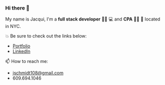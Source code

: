 ### Hi there 👋

My name is Jacqui, I'm a **full stack developer** 👩‍💻 💻 and **CPA** 👩‍💼 🧮 located in NYC. 


💥 Be sure to check out the links below:
- [Portfolio](https://jacquischmidt.com/)
- [LinkedIn](https://www.linkedin.com/in/jacqueline-schmidt-b69331169/)


📫 How to reach me: 
- jschmidt108@gmail.com
- 609.694.1046



